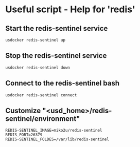 # Useful script - Help for 'redis'

## Start the redis-sentinel service

```
usdocker redis-sentinel up
```

## Stop the redis-sentinel service 

```
usdocker redis-sentinel down
```

## Connect to the redis-sentinel bash

```
usdocker redis-sentinel connect
```

## Customize "<usd_home>/redis-sentinel/environment"

```
REDIS-SENTINEL_IMAGE=miko2u/redis-sentinel
REDIS_PORT=26379
REDIS-SENTINEL_FOLDES=/var/lib/redis-sentinel
```